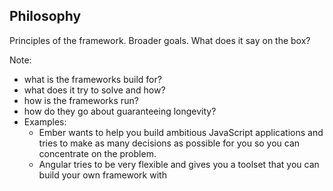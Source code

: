 ##  Philosophy

Principles of the framework. Broader goals. What does it say on the box? <!-- .element: class="fragment" data-fragment-index="0" -->

Note:

- what is the frameworks build for?
- what does it try to solve and how?
- how is the frameworks run?
- how do they go about guaranteeing longevity?
- Examples:
    - Ember wants to help you build ambitious JavaScript applications and tries to make as many decisions as possible for you so you can concentrate on the problem.
    - Angular tries to be very flexible and gives you a toolset that you can build your own framework with
